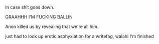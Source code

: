 In case shit goes down.

GRAAHHH I'M FUCKING BALLIN

Anon killed us by revealing that we're all him.

just had to look up erotic asphyxiation for a writefag, walahi I'm finished